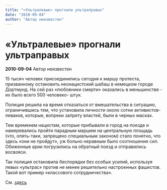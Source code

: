 ```yaml
---
title: "«Ультралевые» прогнали ультраправых"
date: "2010-09-04"
author: "Автор неизвестен"
---
```


# «Ультралевые» прогнали ультраправых

**2010-09-04** Автор неизвестен

15 тысяч человек присоединились сегодня к маршу протеста, призванному остановить неонацистский шабаш в немецком городе Дортмунд. На сей раз «любовники смерти» оказались в меньшинстве - их было всего 500 человеко- штук.

Полиция решила на время отказаться от вмешательства в ситуацию, ограничившись тем, что установила личности около сотни активистов-леваков, которые, вопреки запрету властей, были в черных масках.

Тем временем нацистам, которые прибывали в город на поезде и намеревались пройти парадным маршем на центральную площадь (что, опять-таки, запрещено специальным законом) стало понятно, что здесь «они не пройдут», уж больно неравным было соотношение сил. Обиженные арии погрузились на обратный поезд и отправились восвояси.

Так полиция остановила беспорядки без особых усилий, используя левых «ультрас» против не менее решительно настроенных фашистов. Такой вот пример «классового сотрудничества».

См. [здесь](http://www.patriagrande.com.ve/temas/internacionales/miles-de-personas-protestan-contra-manifestacion)